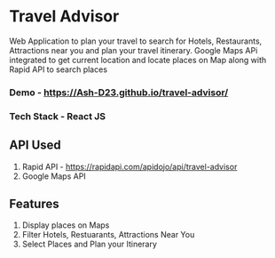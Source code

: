# Travel Advisor

Web Application to plan your travel to search for Hotels, Restaurants, Attractions near you and plan your travel itinerary. Google Maps APi integrated to get current location and locate places on Map along with Rapid API to search places

### Demo - https://Ash-D23.github.io/travel-advisor/

### Tech Stack - React JS

## API Used

1. Rapid API - https://rapidapi.com/apidojo/api/travel-advisor
2. Google Maps API

## Features

1. Display places on Maps
2. Filter Hotels, Restuarants, Attractions Near You
3. Select Places and Plan your Itinerary
